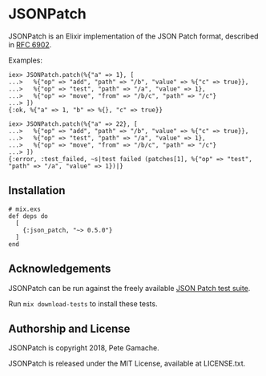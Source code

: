 # JSONPatch

JSONPatch is an Elixir implementation of the JSON Patch format,
described in [RFC 6902](http://tools.ietf.org/html/rfc6902).

Examples:

    iex> JSONPatch.patch(%{"a" => 1}, [
    ...>   %{"op" => "add", "path" => "/b", "value" => %{"c" => true}},
    ...>   %{"op" => "test", "path" => "/a", "value" => 1},
    ...>   %{"op" => "move", "from" => "/b/c", "path" => "/c"}
    ...> ])
    {:ok, %{"a" => 1, "b" => %{}, "c" => true}}

    iex> JSONPatch.patch(%{"a" => 22}, [
    ...>   %{"op" => "add", "path" => "/b", "value" => %{"c" => true}},
    ...>   %{"op" => "test", "path" => "/a", "value" => 1},
    ...>   %{"op" => "move", "from" => "/b/c", "path" => "/c"}
    ...> ])
    {:error, :test_failed, ~s|test failed (patches[1], %{"op" => "test", "path" => "/a", "value" => 1})|}


## Installation

    # mix.exs
    def deps do
      [
        {:json_patch, "~> 0.5.0"}
      ]
    end


## Acknowledgements

JSONPatch can be run against the freely available
[JSON Patch test suite](https://github.com/json-patch/json-patch-test).

Run `mix download-tests` to install these tests.


## Authorship and License

JSONPatch is copyright 2018, Pete Gamache.

JSONPatch is released under the MIT License, available at LICENSE.txt.

